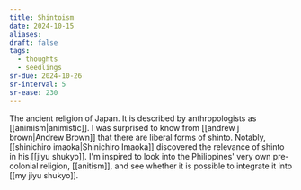 ```yaml
---
title: Shintoism
date: 2024-10-15
aliases: 
draft: false
tags:
  - thoughts
  - seedlings
sr-due: 2024-10-26
sr-interval: 5
sr-ease: 230
---
```

The ancient religion of Japan. It is described by anthropologists as [[animism|animistic]]. I was surprised to know from [[andrew j brown|Andrew Brown]] that there are liberal forms of shinto. Notably, [[shinichiro imaoka|Shinichiro Imaoka]] discovered the relevance of shinto in his [[jiyu shukyo]]. I'm inspired to look into the Philippines' very own pre-colonial religion, [[anitism]], and see whether it is possible to integrate it into [[my jiyu shukyo]].